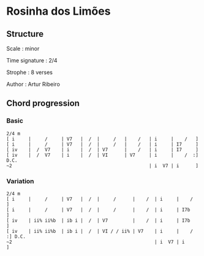 # Rosinha dos Limões 

## Structure

Scale
:   minor

Time signature
:   2/4

Strophe
:   8 verses

<!--
Meter
:   10 syllables
-->

Author
:   Artur Ribeiro

## Chord progression

### Basic

```none
2/4 m
[ i     |     /     | V7   |  /  |     /   |    /   | i     |    /   ]
[ i     |     /     | V7   |  /  |     /   |    /   | i     | I7     ]
[ iv    |  /  V7    | i    |  /  | V7      |    /   | i     | I7     ]
[ iv    |  /  V7    | i    |  /  | VI      | V7     | i     |    /  :] D.C.
~2                                                  | i  V7 | i      ]
```

### Variation

```none
2/4 m
[ i     |     /     | V7   |  /  |     /      |    /  | i     |    /   ]
[ i     |     /     | V7   |  /  |     /      |    /  | i     | I7b    ]
[ iv    | ii% ii%b  | ib i |  /  | V7         |    /  | i     | I7b    ]
[ iv    | ii% ii%b  | ib i |  /  | VI / / ii% | V7    | i     |    /  :] D.C.
~2                                                    | i  V7 | i      ]
```

<!--
vim:syntax=markdown:sw=4:ts=4:et
-->
